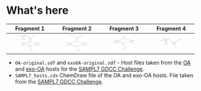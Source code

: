 # What's here

| Fragment 1 | Fragment 2 | Fragment 3 | Fragment 4 |
| :-----------: | :------------: | :------------: | :------------: |
| <img src="./images/OA-fragment-1.png" width=50% height=50%>    |   <img src="./images/OA-fragment-2.png" width=50% height=50%>   |    <img src="./images/OA-fragment-3.png" width=50% height=50%>    |   <img src="./images/OA-fragment-4.png" width=50% height=50%> |

- `OA-original.sdf` and `exoOA-original.sdf` - Host files taken from the [OA](https://github.com/samplchallenges/SAMPL7/blob/master/host_guest/GDCC_and_guests/host_files/OA.sdf) and [exo-OA](https://github.com/samplchallenges/SAMPL7/blob/master/host_guest/GDCC_and_guests/host_files/exoOA.sdf) hosts for the [SAMPL7 GDCC Challenge](https://github.com/samplchallenges/SAMPL7/tree/master/host_guest/GDCC_and_guests/host_files).
- `SAMPL7_hosts.cdx` ChemDraw file of the OA and exo-OA hosts. File taken from the [SAMPL7 GDCC Challenge](https://github.com/samplchallenges/SAMPL7/tree/master/host_guest/GDCC_and_guests/host_files).
